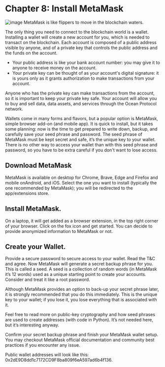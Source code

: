 # Chapter 8: Install MetaMask

![image](https://user-images.githubusercontent.com/110959584/194746054-96fb6cb2-a0ba-4a40-b493-85b23eb4b6f7.png)
MetaMask is like flippers to move in the blockchain waters.

The only thing you need to connect to the blockchain world is a wallet.
Installing a wallet will create a new account for you, which is needed to transact on the blockchain.
Each account is composed of a public address visible by anyone, and of a private key that controls the public address and the funds on the account.
 * Your public address is like your bank account number: you may give it to anyone to receive money on the account.
 * Your private key can be thought of as your account's digital signature: it is yours only as it grants authorization to make transactions from your account.

Anyone who has the private key can make transactions from the account, so it is important to keep your private key safe.
Your account will allow you to buy and sell data, data assets, and services through the Ocean Protocol network.

Wallets come in many forms and flavors, but a popular option is MetaMask, simple browser add-on (and mobile app).
It is quick to install, but it takes some planning: now is the time to get prepared to write down, backup, and carefully save your seed phrase and password.
The seed phrase of MetaMask must be kept secret and safe, it’s the unique key to your wallet.
There is no other way to access your wallet than with this seed phrase and password, so you have to be extra careful if you don't want to lose access.

## Download MetaMask
MetaMask is available on desktop for Chrome, Brave, Edge and Firefox and mobile onAndroid, and iOS.
Select the one you want to install (typically the one recommended by MetaMask); you will be redirected to the app/extensions store.

## Install MetaMask.
On a laptop, it will get added as a browser extension, in the top right corner of your browser.
Click on the fox icon and get started. You can decide to provide anonymized information to MetaMask or not.

## Create your Wallet.
Provide a secure password to secure access to your wallet. Read the T&C and agree. Now MetaMask will generate a secret backup phrase for you.
This is called a seed. A seed is a collection of random words (in MetaMask it’s 12 words) used as a unique starting point to create your accounts.
Consider and treat it like a root password.

Although MetaMask provides an option to back-up your secret phrase later, it is strongly recommended that you do this immediately.
This is the unique key to your wallet; if you lose it, you lose everything that is associated with it.

Feel free to read more on public-key cryptography and how seed phrases are used to create addresses (with code in Python).
It’s not needed here, but it’s interesting anyway.

Confirm your secret backup phrase and finish your MetaMask wallet setup.
You may checkout MetaMask official documentation and community best practices if you encounter any issue.

Public wallet addresses will look like this: 0x2dE9D8dd1c7172CD9F8ba809f6eA597ad6b4f136.
